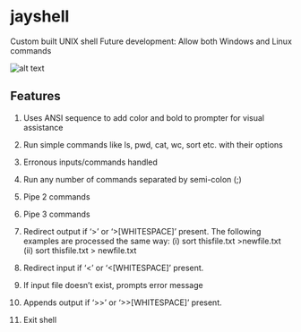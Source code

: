 # jayshell
Custom built UNIX shell 
Future development: Allow both Windows and Linux commands

![alt text](https://i.imgur.com/fE6wkMN.jpg)

## Features
1.	Uses ANSI sequence to add color and bold to prompter for visual assistance

2.	Run simple commands like ls, pwd, cat, wc, sort etc. with their options 

3.	Erronous inputs/commands handled

4.	Run any number of commands separated by semi-colon (;)

5.	Pipe 2 commands

6.	Pipe 3 commands

7.	Redirect output if ‘>’ or ‘>[WHITESPACE]’ present. The following examples are processed the same way: 
(i)	sort thisfile.txt >newfile.txt
(ii)	sort thisfile.txt > newfile.txt

8.	Redirect input if ‘<’ or ‘<[WHITESPACE]’ present.

9.	If input file doesn’t exist, prompts error message

10.	Appends output if ‘>>’ or ‘>>[WHITESPACE]’ present.

11.	Exit shell

